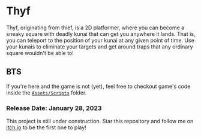 # Thyf
Thyf, originating from thief, is a 2D platformer, where you can become a sneaky square with deadly kunai that can get you anywhere it lands. 
That is, you can teleport to the position of your kunai at any given point of time. 
Use your kunais to eliminate your targets and get around traps that any ordinary square wouldn't be able to!

## BTS
If you're here and the game is not (yet), feel free to checkout game's code inside the [`Assets/Scripts`](https://github.com/Dezwix/thyf/tree/main/Assets/Scripts) folder.

### Release Date: January 28, 2023
This project is still under construction. Star this repository and follow me on [itch.io](http://dezwix.itch.io/) to be the first one to play!
